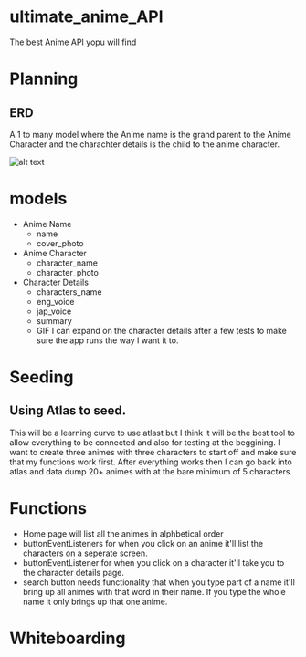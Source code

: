 # ultimate_anime_API
The best Anime API yopu will find

# Planning
## ERD
A 1 to many model where the Anime name is the grand parent to the Anime Character and the charachter details is the child to the anime character.

![alt text](https://file%2B.vscode-resource.vscode-cdn.net/Users/larson.scott.96/Desktop/Screenshot%202024-02-13%20at%2011.51.25%E2%80%AFAM.png?version%3D1708090884699)

# models
- Anime Name
  - name
  - cover_photo
- Anime Character
  - character_name
  - character_photo
- Character Details
  - characters_name
  - eng_voice
  - jap_voice
  - summary
  - GIF
I can expand on the character details after a few tests to make sure the app runs the way I want it to.

# Seeding
## Using Atlas to seed.
This will be a learning curve to use atlast but I think it will be the best tool to allow everything to be connected and also for testing at the beggining. I want to create three animes with three characters to start off and make sure that my functions work first. After everything works then I can go back into atlas and data dump 20+ animes with at the bare minimum of 5 characters.

# Functions
- Home page will list all the animes in alphbetical order
- buttonEventListeners for when you click on an anime it'll list the characters on a seperate screen.
- buttonEventListener for when you click on a character it'll take you to the character details page.
- search button needs functionality that when you type part of a name it'll bring up all animes with that word in their name. If you type the whole name it only brings up that one anime.

# Whiteboarding 

